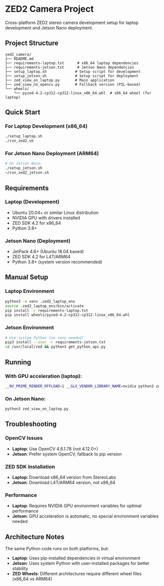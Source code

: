 # ZED2 Camera Project

Cross-platform ZED2 stereo camera development setup for laptop development and Jetson Nano deployment.

## Project Structure

```
zed2_camera/
├── README.md
├── requirements-laptop.txt      # x86_64 laptop dependencies  
├── requirements-jetson.txt      # Jetson Nano dependencies
├── setup_laptop.sh             # Setup script for development
├── setup_jetson.sh             # Setup script for deployment
├── zed_view_on_laptop.py       # Main application
├── zed_view_no_opencv.py       # Fallback version (PIL-based)
└── wheels/
    └── pyzed-4.2-cp312-cp312-linux_x86_64.whl  # x86_64 wheel (for laptop)
```

## Quick Start

### For Laptop Development (x86_64)
```bash
./setup_laptop.sh
./run_zed2.sh
```

### For Jetson Nano Deployment (ARM64)  
```bash
# On Jetson Nano:
./setup_jetson.sh
~/run_zed2_jetson.sh
```

## Requirements

### Laptop (Development)
- Ubuntu 20.04+ or similar Linux distribution
- NVIDIA GPU with drivers installed
- ZED SDK 4.2 for x86_64
- Python 3.8+

### Jetson Nano (Deployment)
- JetPack 4.6+ (Ubuntu 18.04 based)
- ZED SDK 4.2 for L4T/ARM64
- Python 3.8+ (system version recommended)

## Manual Setup

### Laptop Environment
```bash
python3 -m venv .zed2_laptop_env
source .zed2_laptop_env/bin/activate
pip install -r requirements-laptop.txt
pip install wheels/pyzed-4.2-cp312-cp312-linux_x86_64.whl
```

### Jetson Environment  
```bash
# Use system Python (no venv needed)
pip3 install --user -r requirements-jetson.txt
cd /usr/local/zed && python3 get_python_api.py
```

## Running

### With GPU acceleration (laptop):
```bash
__NV_PRIME_RENDER_OFFLOAD=1 __GLX_VENDOR_LIBRARY_NAME=nvidia python3 zed_view_on_laptop.py
```

### On Jetson Nano:
```bash
python3 zed_view_on_laptop.py
```

## Troubleshooting

### OpenCV Issues
- **Laptop**: Use OpenCV 4.8.1.78 (not 4.12.0+)
- **Jetson**: Prefer system OpenCV, fallback to pip version

### ZED SDK Installation
- **Laptop**: Download x86_64 version from StereoLabs
- **Jetson**: Download L4T/ARM64 version, not x86_64

### Performance
- **Laptop**: Requires NVIDIA GPU environment variables for optimal performance
- **Jetson**: GPU acceleration is automatic, no special environment variables needed

## Architecture Notes

The same Python code runs on both platforms, but:
- **Laptop**: Uses pip-installed dependencies in virtual environment
- **Jetson**: Uses system Python with user-installed packages for better stability
- **ZED Wheels**: Different architectures require different wheel files (x86_64 vs ARM64)